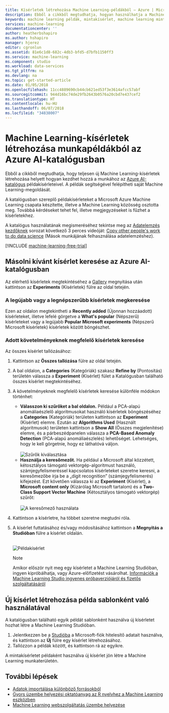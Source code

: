 ```yaml
---
title: Kísérletek létrehozása Machine Learning-példákból – Azure | Microsoft Docs
description: Ebből a cikkből megtudhatja, hogyan használhatja a Machine Learning-példakísérleteket új kísérletek létrehozására az Azure AI-katalógus és az Azure Machine Learning alkalmazásával.
keywords: machine learning példák, mintakísérlet, machine learning minta, AI példák
services: machine-learning
documentationcenter: ''
author: heatherbshapiro
ms.author: hshapiro
manager: hjerez
editor: cgronlun
ms.assetid: 81e6c1d8-682c-4db3-bfd5-d7bfb1150ff3
ms.service: machine-learning
ms.component: studio
ms.workload: data-services
ms.tgt_pltfrm: na
ms.devlang: na
ms.topic: get-started-article
ms.date: 01/05/2018
ms.openlocfilehash: 11cc4889690cb44cb621ed53f3e3614afcc57abf
ms.sourcegitcommit: 944d16bc74de29fb2643b0576a20cbd7e437cef2
ms.translationtype: HT
ms.contentlocale: hu-HU
ms.lasthandoff: 06/07/2018
ms.locfileid: "34838007"
---
```

# <a name="create-machine-learning-experiments-from-working-examples-in-azure-ai-gallery"></a>Machine Learning-kísérletek létrehozása munkapéldákból az Azure AI-katalógusban

Ebből a cikkből megtudhatja, hogy teljesen új Machine Learning-kísérletek létrehozása helyett hogyan kezdhet hozzá a munkához az [Azure AI-katalógus](https://gallery.cortanaintelligence.com/) példakísérleteivel. A példák segítségével felépítheti saját Machine Learning-megoldását.

A katalógusban szereplő példakísérleteket a Microsoft Azure Machine Learning csapata készítette, illetve a Machine Learning közösség osztotta meg. Továbbá kérdéseket tehet fel, illetve megjegyzéseket is fűzhet a kísérletekhez.

A katalógus használatának megismeréséhez tekintse meg az [Adatelemzés kezdőknek](data-science-for-beginners-the-5-questions-data-science-answers.md) sorozat következő 3 perces videóját: [Copy other people's work to do data science](data-science-for-beginners-copy-other-peoples-work-to-do-data-science.md) (Mások munkájának felhasználása adatelemzéshez).

[!INCLUDE [machine-learning-free-trial](../../../includes/machine-learning-free-trial.md)]

## <a name="find-an-experiment-to-copy-in-azure-ai-gallery"></a>Másolni kívánt kísérlet keresése az Azure AI-katalógusban
Az elérhető kísérletek megtekintéséhez a [Gallery](https://gallery.cortanaintelligence.com/) megnyitása után kattintson az **Experiments** (Kísérletek) fülre az oldal tetején.

### <a name="find-the-newest-or-most-popular-experiments"></a>A legújabb vagy a legnépszerűbb kísérletek megkeresése
Ezen az oldalon megtekintheti a **Recently added** (Újonnan hozzáadott) kísérleteket, illetve lefelé görgetve a **What's popular** (Népszerű) kísérleteket vagy a legújabb **Popular Microsoft experiments** (Népszerű Microsoft kísérletek) kísérletek között böngészhet.

### <a name="look-for-an-experiment-that-meets-specific-requirements"></a>Adott követelményeknek megfelelő kísérletek keresése
Az összes kísérlet tallózásához:

1. Kattintson az **Összes tallózása** fülre az oldal tetején.
2. A bal oldalon, a **Categories** (Kategóriák) szakasz **Refine by** (Pontosítás) területén válassza a **Experiment** (Kísérlet) fület a Katalógusban található összes kísérlet megtekintéséhez.
3. A követelményeknek megfelelő kísérletek keresése különféle módokon történhet:
   * **Válasszon ki szűrőket a bal oldalon.** Például a PCA-alapú anomáliaészlelő algoritmusokat használó kísérletek böngészéséhez a **Categories** (Kategóriák) területen kattintson az **Experiment** (Kísérlet) elemre. Ezután az **Algorithms Used** (Használt algoritmusok) területen kattintson a **Show All** (Összes megjelenítése) elemre, és a párbeszédpanelen válassza a **PCA-Based Anomaly Detection** (PCA-alapú anomáliaészlelés) lehetőséget. Lehetséges, hogy le kell görgetnie, hogy ez láthatóvá váljon.<br></br>
     ![Szűrők kiválasztása](./media/sample-experiments/choose-an-algorithm.png)
   * **Használja a keresőmezőt.** Ha például a Microsoft által közzétett, kétosztályos támogató vektorgép-algoritmust használó, számjegyfelismeréssel kapcsolatos kísérleteket szeretne keresni, a keresőmezőbe írja be a „digit recognition” (számjegyfelismerés) kifejezést. Ezt követően válassza ki az **Experiment** (Kísérlet), a **Microsoft content only** (Kizárólag Microsoft tartalom) és a **Two-Class Support Vector Machine** (Kétosztályos támogató vektorgép) szűrőt:<br></br>
     ![A keresőmező használata](./media/sample-experiments/search-for-experiments.png)
4. Kattintson a kísérletre, ha többet szeretne megtudni róla.
5. A kísérlet futtatásához és/vagy módosításához kattintson a **Megnyitás a Studióban** fülre a kísérlet oldalán. <br></br>

    ![Példakísérlet](./media/sample-experiments/example-experiment.png)

    > [!NOTE]
    > Amikor először nyit meg egy kísérletet a Machine Learning Studióban, ingyen kipróbálhatja, vagy Azure-előfizetést vásárolhat. [Információk a Machine Learning Studio ingyenes próbaverziójáról és fizetős szolgáltatásáról](https://azure.microsoft.com/pricing/details/machine-learning/)
    >
    >

## <a name="create-a-new-experiment-using-an-example-as-a-template"></a>Új kísérlet létrehozása példa sablonként való használatával
A katalógusban található egyik példát sablonként használva új kísérletet hozhat létre a Machine Learning Studióban.

1. Jelentkezzen be a [Studióba](https://studio.azureml.net) a Microsoft-fiók hitelesítő adatait használva, és kattintson az **Új** fülre egy kísérlet létrehozásához.
2. Tallózzon a példák között, és kattintson rá az egyikre.

A mintakísérletet példaként használva új kísérlet jön létre a Machine Learning munkaterületén.

## <a name="next-steps"></a>További lépések
* [Adatok importálása különböző forrásokból](import-data.md)
* [Gyors üzembe helyezési oktatóanyag az R nyelvhez a Machine Learning eszközben](r-quickstart.md)
* [Machine Learning webszolgáltatás üzembe helyezése](publish-a-machine-learning-web-service.md)
